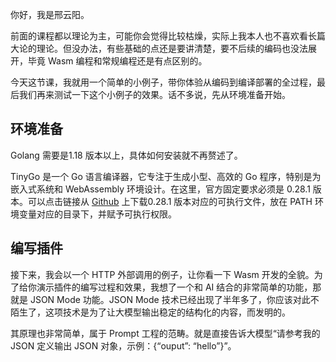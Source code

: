 你好，我是邢云阳。

前面的课程都以理论为主，可能你会觉得比较枯燥，实际上我本人也不喜欢看长篇大论的理论。但没办法，有些基础的点还是要讲清楚，要不后续的编码也没法展开，毕竟 Wasm 编程和常规编程还是有点区别的。

今天这节课，我就用一个简单的小例子，带你体验从编码到编译部署的全过程，最后我们再来测试一下这个小例子的效果。话不多说，先从环境准备开始。

## 环境准备

Golang 需要是1.18 版本以上，具体如何安装就不再赘述了。

TinyGo 是一个 Go 语言编译器，它专注于生成小型、高效的 Go 程序，特别是为嵌入式系统和 WebAssembly 环境设计。在这里，官方固定要求必须是 0.28.1 版本。可以点击链接从 [Github](https://github.com/tinygo-org/tinygo/releases/tag/v0.28.1) 上下载0.28.1 版本对应的可执行文件，放在 PATH 环境变量对应的目录下，并赋予可执行权限。

## 编写插件

接下来，我会以一个 HTTP 外部调用的例子，让你看一下 Wasm 开发的全貌。为了给你演示插件的编写过程和效果，我想了一个和 AI 结合的非常简单的功能，那就是 JSON Mode 功能。JSON Mode 技术已经出现了半年多了，你应该对此不陌生了，这项技术是为了让大模型输出稳定的结构化的内容，而发明的。

其原理也非常简单，属于 Prompt 工程的范畴。就是直接告诉大模型“请参考我的 JSON 定义输出 JSON 对象，示例：{“ouput”: “hello”}”。